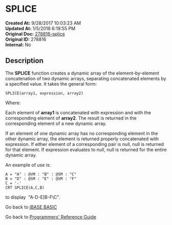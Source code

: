# SPLICE

**Created At:** 9/28/2017 10:03:23 AM  
**Updated At:** 1/5/2018 6:19:55 PM  
**Original Doc:** [278816-splice](https://docs.jbase.com/36868-jbase-basic/278816-splice)  
**Original ID:** 278816  
**Internal:** No  

## Description

The **SPLICE** function creates a dynamic array of the element-by-element concatenation of two dynamic arrays, separating concatenated elements by a specified value. It takes the general form:

```
SPLICE(array1, expression, array2)
```

Where:

Each element of **array1** is concatenated with expression and with the corresponding element of **array2**. The result is returned in the corresponding element of a new dynamic array.

If an element of one dynamic array has no corresponding element in the other dynamic array, the element is returned properly concatenated with expression. If either element of a corresponding pair is null, null is returned for that element. If expression evaluates to null, null is returned for the entire dynamic array.

An example of use is:

```
A = "A" : @VM : "B" : @SM : "C"
B = "D" : @SM : "E" : @VM : "F"
C = '-'
CRT SPLICE(A,C,B)
```

to display  "A-D\-E]B-F\C".

Go back to [jBASE BASIC](./../README.md)

Go back to [Programmers' Reference Guide](./../../reference-guides/jbc/README.md)

  
<PageFooter />
